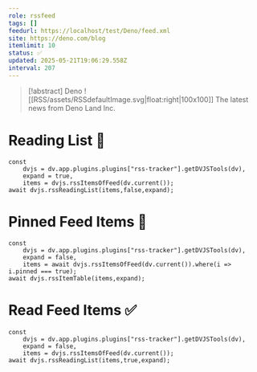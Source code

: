 ```yaml
---
role: rssfeed
tags: []
feedurl: https://localhost/test/Deno/feed.xml
site: https://deno.com/blog
itemlimit: 10
status: ✅
updated: 2025-05-21T19:06:29.558Z
interval: 207
---
```

> [!abstract] Deno
> ![[RSS/assets/RSSdefaultImage.svg|float:right|100x100]] The latest news from Deno Land Inc.

# Reading List 📑

~~~dataviewjs
const
	dvjs = dv.app.plugins.plugins["rss-tracker"].getDVJSTools(dv),
	expand = true,
	items = dvjs.rssItemsOfFeed(dv.current());
await dvjs.rssReadingList(items,false,expand);
~~~

# Pinned Feed Items 📍

~~~dataviewjs
const
	dvjs = dv.app.plugins.plugins["rss-tracker"].getDVJSTools(dv),
	expand = false,
	items = await dvjs.rssItemsOfFeed(dv.current()).where(i => i.pinned === true);
await dvjs.rssItemTable(items,expand);
~~~

# Read Feed Items ✅

~~~dataviewjs
const
	dvjs = dv.app.plugins.plugins["rss-tracker"].getDVJSTools(dv),
	expand = false,
	items = dvjs.rssItemsOfFeed(dv.current());
await dvjs.rssReadingList(items,true,expand);
~~~